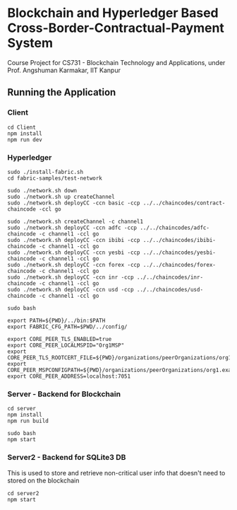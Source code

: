 # Blockchain and Hyperledger Based Cross-Border-Contractual-Payment System
Course Project for CS731 - Blockchain Technology and Applications, under Prof. Angshuman Karmakar, IIT Kanpur

## Running the Application

### Client
```
cd Client
npm install
npm run dev
```

### Hyperledger
```
sudo ./install-fabric.sh
cd fabric-samples/test-network

sudo ./network.sh down
sudo ./network.sh up createChannel
sudo ./network.sh deployCC -ccn basic -ccp ../../chaincodes/contract-chaincode -ccl go

sudo ./network.sh createChannel -c channel1
sudo ./network.sh deployCC -ccn adfc -ccp ../../chaincodes/adfc-chaincode -c channel1 -ccl go
sudo ./network.sh deployCC -ccn ibibi -ccp ../../chaincodes/ibibi-chaincode -c channel1 -ccl go
sudo ./network.sh deployCC -ccn yesbi -ccp ../../chaincodes/yesbi-chaincode -c channel1 -ccl go
sudo ./network.sh deployCC -ccn forex -ccp ../../chaincodes/forex-chaincode -c channel1 -ccl go
sudo ./network.sh deployCC -ccn inr -ccp ../../chaincodes/inr-chaincode -c channel1 -ccl go
sudo ./network.sh deployCC -ccn usd -ccp ../../chaincodes/usd-chaincode -c channel1 -ccl go

sudo bash

export PATH=${PWD}/../bin:$PATH
export FABRIC_CFG_PATH=$PWD/../config/

export CORE_PEER_TLS_ENABLED=true
export CORE_PEER_LOCALMSPID="Org1MSP"
export CORE_PEER_TLS_ROOTCERT_FILE=${PWD}/organizations/peerOrganizations/org1.example.com/peers/peer0.org1.example.com/tls/ca.crt
export CORE_PEER_MSPCONFIGPATH=${PWD}/organizations/peerOrganizations/org1.example.com/users/Admin@org1.example.com/msp
export CORE_PEER_ADDRESS=localhost:7051
```

### Server - Backend for Blockchain
```
cd server
npm install
npm run build

sudo bash
npm start
```

### Server2 - Backend for SQLite3 DB
This is used to store and retrieve non-critical user info that doesn't need to stored on the blockchain
```
cd server2
npm start
```